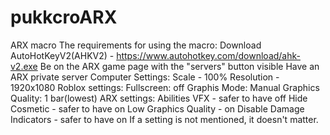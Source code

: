 # pukkcroARX
ARX macro
The requirements for using the macro:
Download AutoHotKeyV2(AHKV2) - https://www.autohotkey.com/download/ahk-v2.exe
Be on the ARX game page with the "servers" button visible
Have an ARX private server
Computer Settings:
Scale - 100%
Resolution - 1920x1080
Roblox settings:
Fullscreen: off
Graphis Mode: Manual
Graphics Quality: 1 bar(lowest)
ARX settings:
Abilities VFX - safer to have off
Hide Cosmetic - safer to have on
Low Graphics Quality - on
Disable Damage Indicators - safer to have on
If a setting is not mentioned, it doesn't matter.
